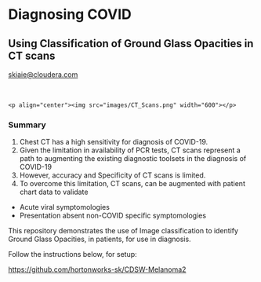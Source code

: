 # Diagnosing COVID 
## Using Classification of Ground Glass Opacities in CT scans   

[skiaie@cloudera.com](mailto:skiaie@cloudera.com)

<BR>

	<p align="center"><img src="images/CT_Scans.png" width="600"></p>


### Summary

1. Chest CT has a high sensitivity for diagnosis of COVID-19.
2. Given the limitation in availability of PCR tests, CT scans represent a path to augmenting the existing diagnostic toolsets in the diagnosis of COVID-19
3. However, accuracy and Specificity of CT scans is limited.  
4. To overcome this limitation, CT scans, can be augmented with patient chart data to validate 
 - Acute viral symptomologies
 - Presentation absent non-COVID specific symptomologies 

This repository demonstrates the use of Image classification to identify Ground Glass Opacities, in patients, for use in diagnosis.  

Follow the instructions below, for setup: 

https://github.com/hortonworks-sk/CDSW-Melanoma2
